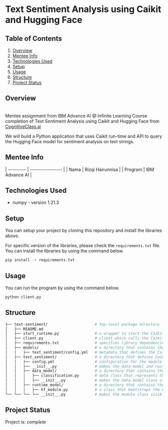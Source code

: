 # Text Sentiment Analysis using Caikit and Hugging Face

## Table of Contents
1. [Overview](#overview)
2. [Mentee Info](#mentee-info)
3. [Technologies Used](#technologies-used)
4. [Setup](#setup)
5. [Usage](#usage)
7. [Structure](#structure)
8. [Project Status](#project-status)

<a name="overview"></a>
## Overview
<br>Mentee assignment from IBM Advance AI @ Infinite Learning Course completion of Text Sentiment Analysis using Caikit and Hugging Face from [CognitiveClass.ai](https://cognitiveclass.ai/courses/course-v1:IBMSkillsNetwork+GPXX0PYAEN+v1)

We will build a Python application that uses Caikit run-time and API to query the Hugging Face model for sentiment analysis on text strings.

<a name="mentee-info"></a>
## Mentee Info

| --------- | ---------------- |
| Nama      | Rizqi Hairunnisa |
| Program   | IBM Advance AI   |


<a name="technologies-used"></a>
## Technologies Used

- numpy - version 1.21.3



<a name="setup"></a>
## Setup
You can setup your project by cloning this repository and install the libraries above.

For specific version of the libraries, please check the `requirements.txt` file. You can install the libraries by using the command below.

```bash
pip install -r requirements.txt
```

<a name="usage"></a>

## Usage
You can run the program by using the command below.

```bash
python client.py
```


<a name="structure"></a>
## Structure
```bash
├── text-sentiment/                     # top-level package directory
│   ├── README.md
│   ├── start_runtime.py                # a wrapper to start the Caikit runtime as a gRPC server. The runtime will load the model at startup
│   ├── client.py                       # client which calls the Caikit runtime to perform inference on the model it is serving to perform text sentiment analysis
│   ├── requirements.txt                # specifies library dependencies
│   ├── models/                         # a directory that contains the Caikit metadata of the model and any artifacts required to run the model
│   │   ├── text_sentiment/config.yml   # metadata that defines the Caikit text sentiment model
│   ├── text_sentiment/                 # a directory that defines Caikit module(s) that can include algorithm(s) implementation that can train/run an AI model
│   │   ├── config.yml                  # configuration for the module and model input and output
│   │   ├── __init__.py                 # makes the data_model and runtime_model packages visible
│   │   ├── data_model/                 # a directory that contains the data format of the Caikit module
│   │   │   ├── classification.py       # data class that represents the AI model attributes in code
│   │   │   ├── __init__.py             # makes the data model class visible in the project
│   │   ├── runtime_model/              # a directory that contains the Caikit module of the model
│   │   │   ├── hf_module.py            # a class that bootstraps the AI model in Caikit so it can be served and used (infer/train)
└── └── └── └── __init__.py             # makes the module class visible in the project


```

<a name="project-status"></a>

## Project Status
Project is: _complete_


